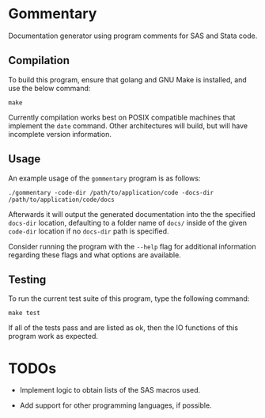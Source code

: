# Gommentary

Documentation generator using program comments for SAS and Stata code.

## Compilation

To build this program, ensure that golang and GNU Make is installed, and
use the below command:

`make`

Currently compilation works best on POSIX compatible machines that implement
the `date` command. Other architectures will build, but will have incomplete
version information.

## Usage

An example usage of the `gommentary` program is as follows:

`./gommentary -code-dir /path/to/application/code -docs-dir /path/to/application/code/docs`

Afterwards it will output the generated documentation into the the specified
`docs-dir` location, defaulting to a folder name of `docs/` inside of the
given `code-dir` location if no `docs-dir` path is specified.

Consider running the program with the `--help` flag for additional
information regarding these flags and what options are available.

## Testing

To run the current test suite of this program, type the following command:

`make test`

If all of the tests pass and are listed as ok, then the IO functions of this
program work as expected.

# TODOs

* Implement logic to obtain lists of the SAS macros used.

* Add support for other programming languages, if possible.
